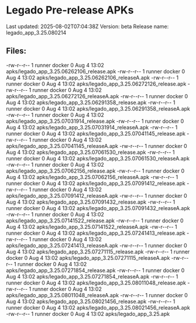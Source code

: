# Legado Pre-release APKs
Last updated: 2025-08-02T07:04:38Z
Version: beta
Release name: legado_app_3.25.080214
## Files:
-rw-r--r-- 1 runner docker 0 Aug  4 13:02 apks/legado_app_3.25.06262106_release.apk
-rw-r--r-- 1 runner docker 0 Aug  4 13:02 apks/legado_app_3.25.06262106_releaseA.apk
-rw-r--r-- 1 runner docker 0 Aug  4 13:02 apks/legado_app_3.25.06272126_release.apk
-rw-r--r-- 1 runner docker 0 Aug  4 13:02 apks/legado_app_3.25.06272126_releaseA.apk
-rw-r--r-- 1 runner docker 0 Aug  4 13:02 apks/legado_app_3.25.06291358_release.apk
-rw-r--r-- 1 runner docker 0 Aug  4 13:02 apks/legado_app_3.25.06291358_releaseA.apk
-rw-r--r-- 1 runner docker 0 Aug  4 13:02 apks/legado_app_3.25.07031914_release.apk
-rw-r--r-- 1 runner docker 0 Aug  4 13:02 apks/legado_app_3.25.07031914_releaseA.apk
-rw-r--r-- 1 runner docker 0 Aug  4 13:02 apks/legado_app_3.25.07041145_release.apk
-rw-r--r-- 1 runner docker 0 Aug  4 13:02 apks/legado_app_3.25.07041145_releaseA.apk
-rw-r--r-- 1 runner docker 0 Aug  4 13:02 apks/legado_app_3.25.07061530_release.apk
-rw-r--r-- 1 runner docker 0 Aug  4 13:02 apks/legado_app_3.25.07061530_releaseA.apk
-rw-r--r-- 1 runner docker 0 Aug  4 13:02 apks/legado_app_3.25.07062156_release.apk
-rw-r--r-- 1 runner docker 0 Aug  4 13:02 apks/legado_app_3.25.07062156_releaseA.apk
-rw-r--r-- 1 runner docker 0 Aug  4 13:02 apks/legado_app_3.25.07091412_release.apk
-rw-r--r-- 1 runner docker 0 Aug  4 13:02 apks/legado_app_3.25.07091412_releaseA.apk
-rw-r--r-- 1 runner docker 0 Aug  4 13:02 apks/legado_app_3.25.07091432_release.apk
-rw-r--r-- 1 runner docker 0 Aug  4 13:02 apks/legado_app_3.25.07091432_releaseA.apk
-rw-r--r-- 1 runner docker 0 Aug  4 13:02 apks/legado_app_3.25.07141522_release.apk
-rw-r--r-- 1 runner docker 0 Aug  4 13:02 apks/legado_app_3.25.07141522_releaseA.apk
-rw-r--r-- 1 runner docker 0 Aug  4 13:02 apks/legado_app_3.25.07241413_release.apk
-rw-r--r-- 1 runner docker 0 Aug  4 13:02 apks/legado_app_3.25.07241413_releaseA.apk
-rw-r--r-- 1 runner docker 0 Aug  4 13:02 apks/legado_app_3.25.07271115_release.apk
-rw-r--r-- 1 runner docker 0 Aug  4 13:02 apks/legado_app_3.25.07271115_releaseA.apk
-rw-r--r-- 1 runner docker 0 Aug  4 13:02 apks/legado_app_3.25.07271854_release.apk
-rw-r--r-- 1 runner docker 0 Aug  4 13:02 apks/legado_app_3.25.07271854_releaseA.apk
-rw-r--r-- 1 runner docker 0 Aug  4 13:02 apks/legado_app_3.25.08011048_release.apk
-rw-r--r-- 1 runner docker 0 Aug  4 13:02 apks/legado_app_3.25.08011048_releaseA.apk
-rw-r--r-- 1 runner docker 0 Aug  4 13:02 apks/legado_app_3.25.08021456_release.apk
-rw-r--r-- 1 runner docker 0 Aug  4 13:02 apks/legado_app_3.25.08021456_releaseA.apk
-rw-r--r-- 1 runner docker 0 Aug  4 13:02 apks/legado_app_3.25.apk

